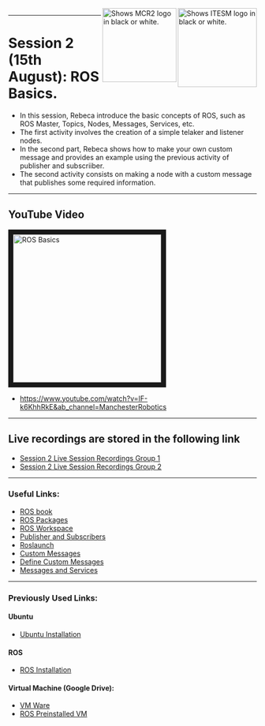 <picture>
  <source media="(prefers-color-scheme: dark)" srcset="https://github.com/ManchesterRoboticsLtd/Sistemas-ciberfisicos-TEC-Intro-ROS/blob/main/Misc/Logos/Logotipo%20Vertical%20Bco_Transparente.png">
  <source media="(prefers-color-scheme: light)" srcset="https://github.com/ManchesterRoboticsLtd/Sistemas-ciberfisicos-TEC-Intro-ROS/blob/main/Misc/Logos/Logotipo%20Vertical%20Azul%20transparente.png">
  <img alt="Shows ITESM logo in black or white." width="160" align="right">
</picture>

<picture>
  <source media="(prefers-color-scheme: dark)" srcset="https://github.com/ManchesterRoboticsLtd/Sistemas-ciberfisicos-TEC-Intro-ROS/blob/main/Misc/Logos/MCR2_Logo_White.png">
  <source media="(prefers-color-scheme: light)" srcset="https://github.com/ManchesterRoboticsLtd/Sistemas-ciberfisicos-TEC-Intro-ROS/blob/main/Misc/Logos/MCR2_Logo_Black.png">
  <img alt="Shows MCR2 logo in black or white." width="150" align="right">
</picture>




---
# Session 2 (15th August): ROS Basics.
  * In this session, Rebeca introduce the basic concepts of ROS, such as ROS Master, Topics, Nodes, Messages, Services, etc.
  * The first activity involves the creation of a simple telaker and listener nodes.
  * In the second part, Rebeca shows how to make your own custom message and provides an example using the previous activity of publisher and subscriiber.
  * The second activity consists on making a node with a custom message that publishes some required information.
---

## YouTube Video
<a href="http://www.youtube.com/watch?feature=player_embedded&v=IF-k6KhhRkE
" target="_blank"><img src="http://img.youtube.com/vi/IF-k6KhhRkE/0.jpg" 
alt="ROS Basics" width="300" border="10" /></a> 
* https://www.youtube.com/watch?v=IF-k6KhhRkE&ab_channel=ManchesterRobotics

---

## Live recordings are stored in the following link
 * [Session 2 Live Session Recordings Group 1](https://www.dropbox.com/sh/0qfzg3eiolpst0r/AAD04luJK4nuPPpa1X_AYjdSa/2022-08-08%2017.11.53%20Curso%20ROS%20ciberf%C3%ADsicos.mp4?dl=0)
 * [Session 2 Live Session Recordings Group 2](https://www.dropbox.com/sh/0qfzg3eiolpst0r/AACbjAVJ-889pA0M4cM_NhwBa/2022-08-08%2022.04.34%20Curso%20Ros%20-%20Ciberf%C3%ADsicos.mp4?dl=0)

---

### Useful Links:
* [ROS book](https://www.cse.sc.edu/~jokane/agitr/)
* [ROS Packages](http://wiki.ros.org/ROS/Tutorials/CreatingPackage)
* [ROS Workspace](http://wiki.ros.org/catkin/Tutorials/create_a_workspace)
* [Publisher and Subscribers](http://wiki.ros.org/ROS/Tutorials/WritingPublisherSubscriber%28python%29)
* [Roslaunch](http://wiki.ros.org/roslaunch)
* [Custom Messages](http://wiki.ros.org/ROS/Tutorials/CustomMessagePublisherSubscriber%28python%29)
* [Define Custom Messages](http://wiki.ros.org/ROS/Tutorials/DefiningCustomMessages)
* [Messages and Services](http://wiki.ros.org/ROS/Tutorials/CreatingMsgAndSrv)

---
### Previously Used Links: 
#### Ubuntu
  * [Ubuntu Installation](https://ubuntu.com/tutorials/install-ubuntu-desktop#1-overview)

#### ROS
  * [ROS Installation](http://wiki.ros.org/noetic/Installation/Ubuntu)

#### Virtual Machine (Google Drive): 
  * [VM Ware](https://drive.google.com/file/d/1Kqt8E69nB5pxYzyVztyoxF0UY9yCHLns/view)
  * [ROS Preinstalled VM](https://drive.google.com/file/d/1LCn433uN5pf8dcauWDagKEKjORsE3fZR/view)
